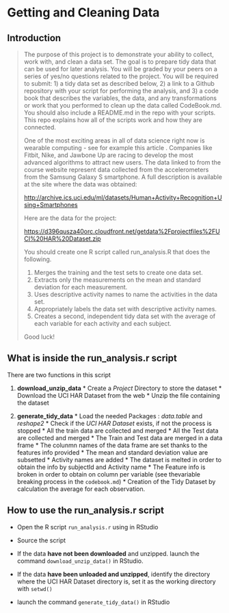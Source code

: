 Getting and Cleaning Data
=====================================



Introduction
--------------------------

> The purpose of this project is to demonstrate your ability to collect, work with, and clean a data set. The goal is to prepare tidy data that can be used for later analysis. You will be graded by your peers on a series of yes/no questions related to the project. You will be required to submit: 1) a tidy data set as described below, 2) a link to a Github repository with your script for performing the analysis, and 3) a code book that describes the variables, the data, and any transformations or work that you performed to clean up the data called CodeBook.md. You should also include a README.md in the repo with your scripts. This repo explains how all of the scripts work and how they are connected.  
> 
> One of the most exciting areas in all of data science right now is wearable computing - see for example this article . Companies like Fitbit, Nike, and Jawbone Up are racing to develop the most advanced algorithms to attract new users. The data linked to from the course website represent data collected from the accelerometers from the Samsung Galaxy S smartphone. A full description is available at the site where the data was obtained: 
> 
> http://archive.ics.uci.edu/ml/datasets/Human+Activity+Recognition+Using+Smartphones 
> 
> Here are the data for the project: 
> 
> https://d396qusza40orc.cloudfront.net/getdata%2Fprojectfiles%2FUCI%20HAR%20Dataset.zip 
> 
> You should create one R script called run_analysis.R that does the following. 
> 
> 1. Merges the training and the test sets to create one data set.
> 2. Extracts only the measurements on the mean and standard deviation for each measurement.
> 3. Uses descriptive activity names to name the activities in the data set.
> 4. Appropriately labels the data set with descriptive activity names.
> 5. Creates a second, independent tidy data set with the average of each variable for each activity and each subject. 
> 
> Good luck!

What is inside the run_analysis.r script
-------------------------------

There are two functions in this script

1. **download_unzip_data** 
       * Create a *Project* Directory to store the dataset
       * Download the UCI HAR Dataset from the web
       * Unzip the file containing the dataset

2. **generate_tidy_data**
       * Load the needed Packages : *data.table* and *reshape2*
       * Check if the *UCI HAR Dataset* exists, if not the process is stopped
       * All the train data are collected and merged
       * All the Test data are collected and merged
       * The Train and Test data are merged in a data frame 
       * The colunmn names of the data frame are set thanks to the features info provided
       * The mean and standard deviation value are subsetted
       * Activity names are added
       * The dataset is melted in order to obtain the info by subjectId and Activity name
       * The Feature info is broken in order to obtain on column per variable (see thevariable breaking process in the `codebook.md`)
       *  Creation of the Tidy Dataset by calculation the average for each observation.



How to use the run_analysis.r script
-------------------------------

* Open the R script `run_analysis.r` using in RStudio
* Source the script

* If the data **have not been downloaded** and unzipped. launch the command `download_unzip_data()` in RStudio.
* If the data **have been unloaded and unzipped**, identify the directory where the UCI HAR Dataset directory is, set it as the working directory with `setwd()` 

* launch the command `generate_tidy_data()` in RStudio




